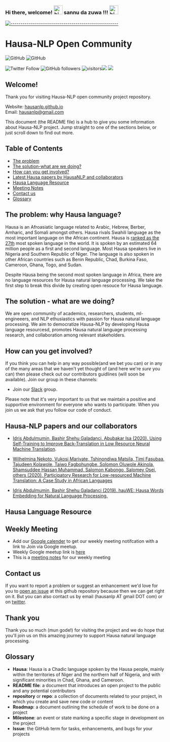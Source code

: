 ### Hi there,  welcome! <img src="https://user-images.githubusercontent.com/1303154/88677602-1635ba80-d120-11ea-84d8-d263ba5fc3c0.gif" width="28px" alt="hi"> sannu da zuwa !!! <img src="https://user-images.githubusercontent.com/1303154/88677602-1635ba80-d120-11ea-84d8-d263ba5fc3c0.gif" width="28px" alt="hi"> 


<!--
**hausa-nlp/Hausa-NLP** is a ✨ _special_ ✨ repository because its `README.md` (this file) appears on your GitHub profile.

Here are some ideas to get you started:

- 🔭 I’m currently working on ...
- 🌱 I’m currently learning ...
- 👯 I’m looking to collaborate on ...
- 🤔 I’m looking for help with ...
- 💬 Ask me about ...
- 📫 How to reach me: ...
- 😄 Pronouns: ...
- ⚡ Fun fact: ...
-->


<!-- ⚠️ This README has been generated from the file(s) "blueprint.md" ⚠️-->
[![-----------------------------------------------------](https://raw.githubusercontent.com/andreasbm/readme/master/assets/lines/colored.png)](#hausa-nlp)

# Hausa-NLP  Open Community


![GitHub](https://img.shields.io/github/license/hausaNLP/HausaNLP)
![GitHub](https://img.shields.io/badge/license-CCBY-yellow)


![Twitter Follow](https://img.shields.io/twitter/follow/hausanlp?label=follow&style=social)
![GitHub followers](https://img.shields.io/github/followers/hausanlp?style=social)
![visitors](https://visitor-badge.glitch.me/badge?page_id=hausanlp.hausanlp)[<img src="https://img.shields.io/badge/chat-on slack-yellow.svg?logo=slack">](https://join.slack.com/t/hausanlp/shared_invite/zt-ndbyv4td-VyhGaGgMPk0c4A2OIBk2mA) 
[<img src="https://img.shields.io/badge/visit-our site-yellow.svg?logo=web">](https://hausanlp.github.io/) 


## Welcome!

Thank you for visiting Hausa-NLP open community project repository.	

Website: [hausanlp.github.io](hausanlp.github.io  )   
Email: hausanlp@gmail.com


This document (the README file) is a hub to give you some information about Hausa-NLP project. Jump straight to one of the sections below, or just scroll down to find out more.

## Table of Contents

  - [The problem](#The-problem)
  - [The solution-what are we doing?](#The-solution-what-are-we-doing)
  - [How can you get involved?](#how-can-you-get-involved)
  - [Latest Hausa papers by HausaNLP and collaborators](#our-papers)
  - [Hausa Language Resource](#hausa-language-resource)
  - [Meeting Notes](#Meeting-Notes )
  - [Contact us](#contact-us)
  - [Glossary](#glossary)
  


## The problem: why Hausa language?

Hausa is an Afroasiatic language related to Arabic, Hebrew, Berber, Amharic, and Somali amongst others. Hausa rivals Swahili language as the most important language on the African continent. Hausa is [ranked as the 27th](https://www.visualcapitalist.com/100-most-spoken-languages/) most spoken language in the world. It is spoken by an estimated 64 million people as a first and second language. Most Hausa speakers live in Nigeria and Southern Republic of Niger. The language is also spoken in other African countries such as Benin Republic, Chad, Burkina Faso, Cameroon, Ghana, Togo, and Sudan.

 Despite Hausa being the second most spoken language in Africa, there are no language resources for Hausa natural language processing. We take the first step to break this divide by creating open  resouce for Hausa language.
 


## The solution - what are we doing?

We are open community of academics, researchers, students, ml-engineeers, and NLP ethusiastics with passion for Hausa natural language processing. We aim to democratize Hausa-NLP by developing Hausa language resourcesd, promotes Hausa natural language processing research, and collaboration among relevant stakeholders.



## How can you get involved?

If you think you can help in any way possible(and we bet you can) or in any of the many areas that we haven't yet thought of (and here we're *sure* you can) then please check out our contributors guidlines (will soon be available). Join our group in these channels:

<!--

[contributors' guidelines](CONTRIBUTING.md) and our [roadmap](../../issues/1).

-->
   - Join  our [Slack](https://join.slack.com/t/hausanlp/shared_invite/zt-ndbyv4td-VyhGaGgMPk0c4A2OIBk2mA) group.

<!--
   - Join our [Google group](hausa-nlp@googlegroups.com)
   - To be feature on our website? send us your details via hausanlp@gmail.com and use this as a [template](https://hausanlp.github.io/author/ibrahim-said-ahmad/)
-->
Please note that it's very important to us that we maintain a positive and supportive environment for everyone who wants to participate. When you join us we ask that you follow our code of conduct.

<!--
[code of conduct](CODE_OF_CONDUCT.md) in all interactions both on and offline.

-->

## Hausa-NLP papers and our collaborators



- [Idris Abdulmumin, Bashir Shehu Galadanci, Abubakar Isa (2020). Using Self-Training to Improve Back-Translation in Low Resource Neural Machine Translation](https://arxiv.org/pdf/2006.02876.pdf).


- [ Wilhelmina Nekoto, Vukosi Marivate, Tshinondiwa Matsila, Timi Fasubaa, Tajudeen Kolawole, Taiwo Fagbohungbe, Solomon Oluwole Akinola, Shamsuddee Hassan Muhammad, Salomon Kabongo, Salomey Osei, others (2020). Participatory Research for Low-resourced Machine Translation: A Case Study in African Languages](https://arxiv.org/abs/2010.02353)

 - [Idris Abdulmumin, Bashir Shehu Galadanci (2019). hauWE: Hausa Words Embedding for Natural Language Processing.](https://arxiv.org/pdf/1911.10708.pdf)



## Hausa Language Resource

<!-- 
http://indigenousblogs.com/ha/
-->
  

## Weekly Meeting  

   - Add our [Google calender](https://calendar.google.com/calendar/u/0?cid=aGF1c2FubHBAZ21haWwuY29t) to get our weekly meeting notifcation with a link to Join via Google meetup. 
   - Weekly Google meetup link is [here](https://meet.google.com/pzq-qbpp-sxf)
   - This is a [meeting notes](https://hausanlp.github.io/meetings-note) for our weekly meeting
  



<!-- TODO: Add last video link 

## Maintainers (Hall of Fame)

-->


## Contact us

If you want to report a problem or suggest an enhancement we'd love for you to [open an issue](../../issues) at this github repository because then we can get right on it. But you can also contact us by email (hausanlp AT gmail DOT com) or on [twitter](https://twitter.com/hausanlp).

## Thank you

Thank you so much (mun gode!) for visiting the project and we do hope that you'll join us on this amazing journey to support Hausa natural language processing.

## Glossary

* **Hausa**:  Hausa is a Chadic language spoken by the Hausa people, mainly within the territories of Niger and the northern half of Nigeria, and with significant minorities in Chad, Ghana, and Cameroon.
* **README file**: a document that introduces an open project to the public and any potential contributors
* **repository** or **repo**: a collection of documents related to your project, in which you create and save new code or content
* **Roadmap**: a document outlining the schedule of work to be done on a project
* **Milestone**: an event or state marking a specific stage in development on the project
* **Issue**: the GitHub term for tasks, enhancements, and bugs for your projects

